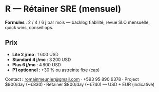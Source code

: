 # R — Rétainer SRE (mensuel)

**Formules** : 2 / 4 / 6 j par mois — backlog fiabilité, revue SLO mensuelle, quick wins, conseil ops.

## Prix
- **Lite 2 j/mo** : 1 600 USD
- **Standard 4 j/mo** : 3 200 USD
- **Plus 6 j/mo** : 4 800 USD
- **P1 optionnel** : +30 % ou astreinte fixe (cap)

Contact : romainmeunier@gmail.com · +593 95 890 9378 · Project $900/day (~€830) · Retainer $800/day (~€740) — USD + EUR (indicative)
